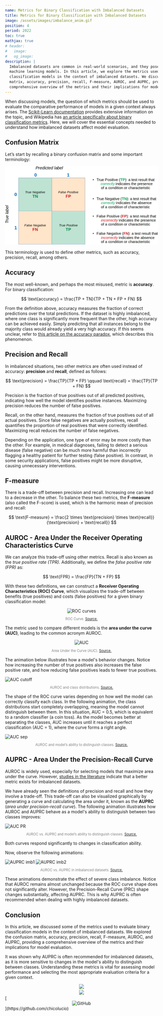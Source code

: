```yaml
---
name: Metrics for Binary Classification with Imbalanced Datasets
title: Metrics for Binary Classification with Imbalanced Datasets
image: /assets/images/imbalance_anim.gif
position: 4
period: 2022
toc: true
mathjax: true
# header:
#   image: 
#   og_image: 
description: |
  Imbalanced datasets are common in real-world scenarios, and they pose a challenge for
  machine learning models. In this article, we explore the metrics used to evaluate binary
  classification models in the context of imbalanced datasets. We discuss the confusion
  matrix, accuracy, precision, recall, F-measure, AUROC, and AUPRC, providing a
  comprehensive overview of the metrics and their implications for model evaluation.
---
```


When discussing models, the question of which metrics should be used to evaluate the
comparative performance of models in a given context always arises. The [Scikit-Learn
documentation](https://scikit-learn.org/stable/modules/model_evaluation.html) provides
extensive information on the topic, and Wikipedia has [an article specifically about
binary classification
metrics](https://en.wikipedia.org/wiki/Evaluation_of_binary_classifiers). Here, we will
cover the essential concepts needed to understand how imbalanced datasets affect model
evaluation.

## Confusion Matrix

Let’s start by recalling a binary confusion matrix and some important terminology:

![confusion matrix](/assets/images/confusion_matrix_eng.png)

This terminology is used to define other metrics, such as accuracy, precision, recall,
among others.

## Accuracy

The most well-known, and perhaps the most misused, metric is **accuracy**. For binary
classification:

$$
\text{accuracy} = \frac{TP + TN}{TP + TN + FP + FN}
$$

From the definition above, accuracy measures the fraction of correct predictions over
the total predictions. If the dataset is highly imbalanced, where one class is
significantly more frequent than the other, high accuracy can be achieved easily. Simply
predicting that all instances belong to the majority class would already yield a very
high accuracy. If this seems unclear, refer to [this article on the accuracy
paradox](https://en.wikipedia.org/wiki/Accuracy_paradox), which describes this
phenomenon.

## Precision and Recall

In imbalanced situations, two other metrics are often used instead of accuracy:
**precision** and **recall**, defined as follows:

$$
\text{precision} = \frac{TP}{TP + FP} \qquad \text{recall} = \frac{TP}{TP + FN}
$$

Precision is the fraction of true positives out of all predicted positives, indicating
how well the model identifies positive instances. Maximizing precision reduces the
number of false positives.

Recall, on the other hand, measures the fraction of true positives out of all actual
positives. Since false negatives are actually positives, recall quantifies the
proportion of real positives that were correctly identified. Maximizing recall reduces
the number of false negatives.

Depending on the application, one type of error may be more costly than the other. For
example, in medical diagnoses, failing to detect a serious disease (false negative) can
be much more harmful than incorrectly flagging a healthy patient for further testing
(false positive). In contrast, in some security applications, false positives might be
more disruptive, causing unnecessary interventions.

## F-measure

There is a trade-off between precision and recall. Increasing one can lead to a decrease
in the other. To balance these two metrics, the **F-measure** (also called the F-score)
is used, which is the harmonic mean of precision and recall:

$$
\text{F-measure} = \frac{2 \times \text{precision} \times \text{recall}}{\text{precision} + \text{recall}}
$$

## AUROC - Area Under the Receiver Operating Characteristics Curve

We can analyze this trade-off using other metrics. Recall is also known as the *true
positive rate (TPR)*. Additionally, we define the *false positive rate (FPR)* as:

$$
\text{FPR} = \frac{FP}{TN + FP}
$$

With these two definitions, we can construct a **Receiver Operating Characteristics
(ROC) Curve**, which visualizes the trade-off between benefits (true positives) and
costs (false positives) for a given binary classification model:

<center>    
<img alt='ROC curves' src='https://upload.wikimedia.org/wikipedia/commons/thumb/1/13/Roc_curve.svg/512px-Roc_curve.svg.png'>
</center>

<center>    
    <p style="font-size:80%;color:gray">ROC Curve. <a href="https://en.wikipedia.org/wiki/Receiver_operating_characteristic">Source.</a></p>
</center>

The metric used to compare different models is the **area under the curve (AUC)**,
leading to the common acronym AUROC.

<center>    
<img alt='AUC' src='https://paulvanderlaken.files.wordpress.com/2019/08/95971-1pk05qgzowhcgriifbz-okq.png'>
</center>

<center>    
    <p style="font-size:80%;color:gray">Area Under the Curve (AUC). <a href="https://towardsdatascience.com/understanding-auc-roc-curve-68b2303cc9c5">Source.</a></p>
</center>

The animation below illustrates how a model's behavior changes. Notice how increasing
the number of true positives also increases the false positive rate, and how reducing
false positives leads to fewer true positives.

<img alt='AUC cutoff' src='https://raw.githubusercontent.com/dariyasydykova/open_projects/master/ROC_animation/animations/cutoff.gif'>

<center>    
    <p style="font-size:80%;color:gray">AUROC and class distributions. <a href="https://github.com/dariyasydykova/open_projects">Source.</a></p>
</center>

The shape of the ROC curve varies depending on how well the model can correctly classify
each class. In the following animation, the class distributions start completely
overlapping, meaning the model cannot distinguish between them. In this situation, AUC =
0.5, which is equivalent to a random classifier (a coin toss). As the model becomes
better at separating the classes, AUC increases until it reaches a perfect
classification (AUC = 1), where the curve forms a right angle.

<img alt='AUC sep' src='https://raw.githubusercontent.com/dariyasydykova/open_projects/master/ROC_animation/animations/ROC.gif'>

<center>    
    <p style="font-size:80%;color:gray">AUROC and model’s ability to distinguish classes. <a href="https://github.com/dariyasydykova/open_projects">Source.</a></p>
</center>

## AUPRC - Area Under the Precision-Recall Curve

AUROC is widely used, especially for selecting models that maximize area under the
curve. However, [studies in the
literature](https://journals.plos.org/plosone/article?id=10.1371/journal.pone.0118432)
indicate that a better metric exists for imbalanced datasets.

We have already seen the definitions of precision and recall and how they involve a
trade-off. This trade-off can also be visualized graphically by generating a curve and
calculating the area under it, known as the **AUPRC** (*area under precision-recall
curve*). The following animation illustrates how AUROC and AUPRC behave as a model's
ability to distinguish between two classes improves:

<img alt='AUC PR' src='https://raw.githubusercontent.com/dariyasydykova/open_projects/master/ROC_animation/animations/PR.gif'>

<center>    
    <p style="font-size:80%;color:gray">AUROC vs. AUPRC and model’s ability to distinguish classes. <a href="https://github.com/dariyasydykova/open_projects">Source.</a></p>
</center>

Both curves respond significantly to changes in classification ability.

Now, observe the following animations:

<img alt='AUPRC imb1' src='https://raw.githubusercontent.com/dariyasydykova/open_projects/master/ROC_animation/animations/imbalance.gif'>

<img alt='AUPRC imb2' src='https://raw.githubusercontent.com/dariyasydykova/open_projects/master/ROC_animation/animations/imbalance2.gif'>

<center>    
    <p style="font-size:80%;color:gray">AUROC vs. AUPRC in imbalanced datasets. <a href="https://github.com/dariyasydykova/open_projects">Source.</a></p>
</center>

These animations demonstrate the effect of severe class imbalance. Notice that AUROC
remains almost unchanged because the ROC curve shape does not significantly alter.
However, the Precision-Recall Curve (PRC) shape changes substantially, affecting AUPRC.
This is why AUPRC is often recommended when dealing with highly imbalanced datasets.

## Conclusion

In this article, we discussed some of the metrics used to evaluate binary classification
models in the context of imbalanced datasets. We explored the confusion matrix,
accuracy, precision, recall, F-measure, AUROC, and AUPRC, providing a comprehensive
overview of the metrics and their implications for model evaluation.

It was shown why AUPRC is often recommended for imbalanced datasets, as it is more
sensitive to changes in the model's ability to distinguish between classes.
Understanding these metrics is vital for assessing model performance and selecting the
most appropriate evaluation criteria for a given context.

<center>
<a href="https://www.linkedin.com/in/flsbustamante" target="_blank"><img src="https://img.shields.io/badge/-LinkedIn-%230077B5?style=for-the-badge&logo=linkedin&logoColor=white" target="_blank"></a> 
<br>
<a href="https://franciscobustamante.com.br" target="_blank"><img src="https://img.shields.io/badge/portfolio-000000?style=for-the-badge&logo=About.me&logoColor=white" target="_blank"></a>
</center>
[<center><img alt="GitHub" width="10%" src="https://github.githubassets.com/images/modules/logos_page/GitHub-Logo.png
"></center>](https://github.com/chicolucio)
